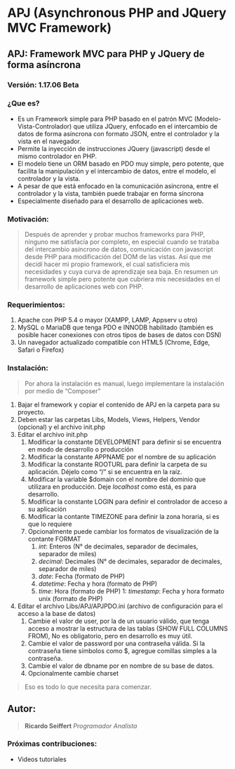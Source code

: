 # APJ (Asynchronous PHP and JQuery MVC Framework)
## APJ: Framework MVC para PHP y JQuery de forma asíncrona
### Versión: 1.17.06 Beta
### ¿Que es?
- Es un Framework simple para PHP basado en el patrón MVC (Modelo-Vista-Controlador) que utiliza JQuery, enfocado en el intercambio de datos de forma asíncrona con formato JSON, entre el controlador y la vista en el navegador.
- Permite la inyección de instrucciones JQuery (javascript) desde el mismo controlador en PHP.
- El modelo tiene un ORM basado en PDO muy simple, pero potente, que facilita la manipulación y el intercambio de datos, entre el modelo, el controlador y la vista.
- A pesar de que está enfocado en la comunicación asíncrona, entre el controlador y la vista, también puede trabajar en forma síncrona
- Especialmente diseñado para el desarrollo de aplicaciones web.

### Motivación:
>Después de aprender y probar muchos frameworks para PHP, ninguno me satisfacía por completo, en especial cuando se trataba del intercambio asíncrono de datos, comunicación con javascript desde PHP para modificación del DOM de las vistas. Así que me decidí hacer mi propio framework, el cual satisficiera mis necesidades y cuya curva de aprendizaje sea baja. 
>En resumen un framework simple pero potente que cubriera mis necesidades en el desarrollo de aplicaciones web con PHP.

### Requerimientos:
1. Apache con PHP 5.4 o mayor (XAMPP, LAMP, Appserv u otro)
1. MySQL o MariaDB que tenga PDO e INNODB habilitado (también es posible hacer conexiones con otros tipos de bases de datos con DSN)
1. Un navegador actualizado compatible con HTML5 (Chrome, Edge, Safari o Firefox)

### Instalación:
>Por ahora la instalación es manual, luego implementare la instalación por medio de “Composer”
1. Bajar el framework y copiar el contenido de APJ en la carpeta para su proyecto.
1. Deben estar las carpetas Libs, Models, Views, Helpers, Vendor (opcional) y el archivo init.php
1. Editar el archivo init.php
	1. Modificar la constante DEVELOPMENT para definir si se encuentra en modo de desarrollo o producción
    1. Modificar la constante APPNAME por el nombre de su aplicación
    1. Modificar la constante ROOTURL para definir la carpeta de su aplicación. Déjelo como “/” si se encuentra en la raíz.
    1. Modificar la variable $domain con el nombre del dominio que utilizara en producción. Deje _localhost_ como está, es para desarrollo.
    1. Modificar la constante LOGIN para definir el controlador de acceso a su aplicación
    1. Modificar la contante TIMEZONE para definir la zona horaria, si es que lo requiere
    1. Opcionalmente puede cambiar los formatos de visualización de la contante FORMAT
	   1. _int_: Enteros (N° de decimales, separador de decimales, separador de miles)
	   1. _decimal_: Decimales (N° de decimales, separador de decimales, separador de miles)
	   1. _date_: Fecha (formato de PHP)
	   1. _datetime_: Fecha y hora (formato de PHP)
	   1. _time_: Hora (formato de PHP)
	   1: _timestamp_: Fecha y hora formato unix (formato de PHP)
1. Editar el archivo Libs/APJ/APJPDO.ini (archivo de configuración para el acceso a la base de datos)
	1. Cambie el valor de user, por la de un usuario válido, que tenga acceso a mostrar la estructura de las tablas (SHOW FULL COLUMNS FROM), No es obligatorio, pero en desarrollo es muy útil.
    1. Cambie el valor de password por una contraseña válida. Si la contraseña tiene símbolos como $, agregue comillas simples a la contraseña.
    1. Cambie el valor de dbname por en nombre de su base de datos. 
    1. Opcionalmente cambie charset
>Eso es todo lo que necesita para comenzar.

## Autor:
>**Ricardo Seiffert**
>_Programador Analista_
### Próximas contribuciones:
-	Videos tutoriales